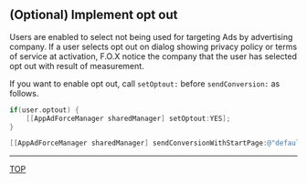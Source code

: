 ## (Optional) Implement opt out

Users are enabled to select not being used for targeting Ads by advertising company. If a user selects opt out on dialog showing privacy policy or terms of service at activation, F.O.X notice the company that the user has selected opt out with result of measurement.

If you want to enable opt out, call `setOptout:` before `sendConversion:` as follows.

```objective-c
if(user.optout) {	[[AppAdForceManager sharedManager] setOptout:YES];}

[[AppAdForceManager sharedManager] sendConversionWithStartPage:@"default"];
```
---
[TOP](/lang/en/README.md)
